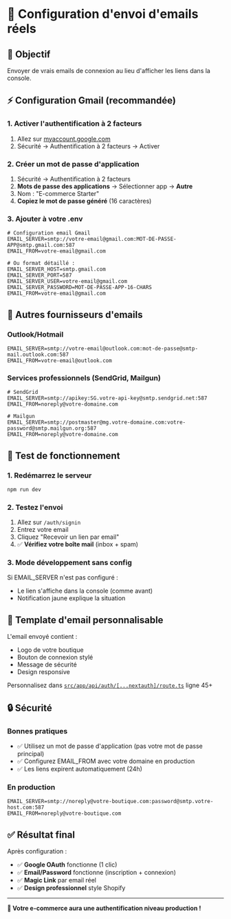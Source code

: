 # 📧 Configuration d'envoi d'emails réels

## 🎯 Objectif
Envoyer de vrais emails de connexion au lieu d'afficher les liens dans la console.

## ⚡ Configuration Gmail (recommandée)

### **1. Activer l'authentification à 2 facteurs**
1. Allez sur [myaccount.google.com](https://myaccount.google.com)
2. Sécurité → Authentification à 2 facteurs → Activer

### **2. Créer un mot de passe d'application**
1. Sécurité → Authentification à 2 facteurs 
2. **Mots de passe des applications** → Sélectionner app → **Autre**
3. Nom : "E-commerce Starter"
4. **Copiez le mot de passe généré** (16 caractères)

### **3. Ajouter à votre .env**
```env
# Configuration email Gmail
EMAIL_SERVER=smtp://votre-email@gmail.com:MOT-DE-PASSE-APP@smtp.gmail.com:587
EMAIL_FROM=votre-email@gmail.com

# Ou format détaillé :
EMAIL_SERVER_HOST=smtp.gmail.com
EMAIL_SERVER_PORT=587
EMAIL_SERVER_USER=votre-email@gmail.com
EMAIL_SERVER_PASSWORD=MOT-DE-PASSE-APP-16-CHARS
EMAIL_FROM=votre-email@gmail.com
```

## 🔧 Autres fournisseurs d'emails

### **Outlook/Hotmail**
```env
EMAIL_SERVER=smtp://votre-email@outlook.com:mot-de-passe@smtp-mail.outlook.com:587
EMAIL_FROM=votre-email@outlook.com
```

### **Services professionnels (SendGrid, Mailgun)**
```env
# SendGrid
EMAIL_SERVER=smtp://apikey:SG.votre-api-key@smtp.sendgrid.net:587
EMAIL_FROM=noreply@votre-domaine.com

# Mailgun  
EMAIL_SERVER=smtp://postmaster@mg.votre-domaine.com:votre-password@smtp.mailgun.org:587
EMAIL_FROM=noreply@votre-domaine.com
```

## 🧪 Test de fonctionnement

### **1. Redémarrez le serveur**
```bash
npm run dev
```

### **2. Testez l'envoi**
1. Allez sur `/auth/signin`
2. Entrez votre email
3. Cliquez "Recevoir un lien par email"
4. ✅ **Vérifiez votre boîte mail** (inbox + spam)

### **3. Mode développement sans config**
Si EMAIL_SERVER n'est pas configuré :
- Le lien s'affiche dans la console (comme avant)
- Notification jaune explique la situation

## 🎨 Template d'email personnalisable

L'email envoyé contient :
- Logo de votre boutique
- Bouton de connexion stylé
- Message de sécurité
- Design responsive

Personnalisez dans [`src/app/api/auth/[...nextauth]/route.ts`](file:///home/ulbo/Dev/ecommerce-starter/src/app/api/auth/[...nextauth]/route.ts) ligne 45+

## 🔒 Sécurité

### **Bonnes pratiques**
- ✅ Utilisez un mot de passe d'application (pas votre mot de passe principal)
- ✅ Configurez EMAIL_FROM avec votre domaine en production
- ✅ Les liens expirent automatiquement (24h)

### **En production**
```env
EMAIL_SERVER=smtp://noreply@votre-boutique.com:password@smtp.votre-host.com:587
EMAIL_FROM=noreply@votre-boutique.com
```

## ✅ Résultat final

Après configuration :
- ✅ **Google OAuth** fonctionne (1 clic)
- ✅ **Email/Password** fonctionne (inscription + connexion)
- ✅ **Magic Link** par email réel
- ✅ **Design professionnel** style Shopify

---

**🎯 Votre e-commerce aura une authentification niveau production !**
